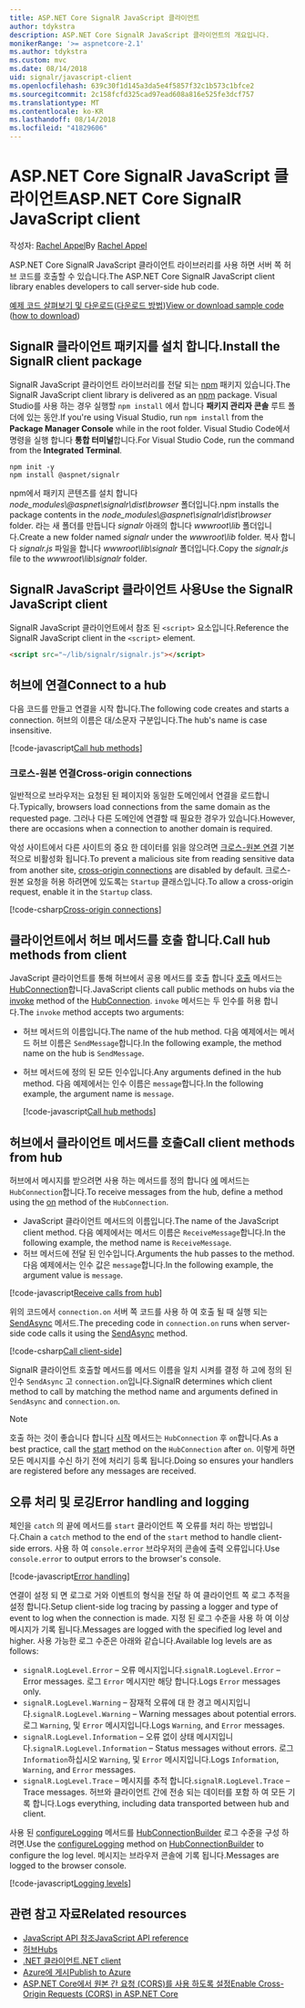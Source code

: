 ```yaml
---
title: ASP.NET Core SignalR JavaScript 클라이언트
author: tdykstra
description: ASP.NET Core SignalR JavaScript 클라이언트의 개요입니다.
monikerRange: '>= aspnetcore-2.1'
ms.author: tdykstra
ms.custom: mvc
ms.date: 08/14/2018
uid: signalr/javascript-client
ms.openlocfilehash: 639c30f1d145a3da5e4f5857f32c1b573c1bfce2
ms.sourcegitcommit: 2c158fcfd325cad97ead608a816e525fe3dcf757
ms.translationtype: MT
ms.contentlocale: ko-KR
ms.lasthandoff: 08/14/2018
ms.locfileid: "41829606"
---
```

# <a name="aspnet-core-signalr-javascript-client"></a><span data-ttu-id="7bee4-103">ASP.NET Core SignalR JavaScript 클라이언트</span><span class="sxs-lookup"><span data-stu-id="7bee4-103">ASP.NET Core SignalR JavaScript client</span></span>

<span data-ttu-id="7bee4-104">작성자: [Rachel Appel](http://twitter.com/rachelappel)</span><span class="sxs-lookup"><span data-stu-id="7bee4-104">By [Rachel Appel](http://twitter.com/rachelappel)</span></span>

<span data-ttu-id="7bee4-105">ASP.NET Core SignalR JavaScript 클라이언트 라이브러리를 사용 하면 서버 쪽 허브 코드를 호출할 수 있습니다.</span><span class="sxs-lookup"><span data-stu-id="7bee4-105">The ASP.NET Core SignalR JavaScript client library enables developers to call server-side hub code.</span></span>

<span data-ttu-id="7bee4-106">[예제 코드 살펴보기 및 다운로드](https://github.com/aspnet/Docs/tree/live/aspnetcore/signalr/javascript-client/sample)([다운로드 방법](xref:tutorials/index#how-to-download-a-sample))</span><span class="sxs-lookup"><span data-stu-id="7bee4-106">[View or download sample code](https://github.com/aspnet/Docs/tree/live/aspnetcore/signalr/javascript-client/sample) ([how to download](xref:tutorials/index#how-to-download-a-sample))</span></span>

## <a name="install-the-signalr-client-package"></a><span data-ttu-id="7bee4-107">SignalR 클라이언트 패키지를 설치 합니다.</span><span class="sxs-lookup"><span data-stu-id="7bee4-107">Install the SignalR client package</span></span>

<span data-ttu-id="7bee4-108">SignalR JavaScript 클라이언트 라이브러리를 전달 되는 [npm](https://www.npmjs.com/) 패키지 있습니다.</span><span class="sxs-lookup"><span data-stu-id="7bee4-108">The SignalR JavaScript client library is delivered as an [npm](https://www.npmjs.com/) package.</span></span> <span data-ttu-id="7bee4-109">Visual Studio를 사용 하는 경우 실행할 `npm install` 에서 합니다 **패키지 관리자 콘솔** 루트 폴더에 있는 동안.</span><span class="sxs-lookup"><span data-stu-id="7bee4-109">If you're using Visual Studio, run `npm install` from the **Package Manager Console** while in the root folder.</span></span> <span data-ttu-id="7bee4-110">Visual Studio Code에서 명령을 실행 합니다 **통합 터미널**합니다.</span><span class="sxs-lookup"><span data-stu-id="7bee4-110">For Visual Studio Code, run the command from the **Integrated Terminal**.</span></span>

  ```console
  npm init -y
  npm install @aspnet/signalr
  ```

<span data-ttu-id="7bee4-111">npm에서 패키지 콘텐츠를 설치 합니다 *node_modules\\@aspnet\signalr\dist\browser* 폴더입니다.</span><span class="sxs-lookup"><span data-stu-id="7bee4-111">npm installs the package contents in the *node_modules\\@aspnet\signalr\dist\browser* folder.</span></span> <span data-ttu-id="7bee4-112">라는 새 폴더를 만듭니다 *signalr* 아래의 합니다 *wwwroot\\lib* 폴더입니다.</span><span class="sxs-lookup"><span data-stu-id="7bee4-112">Create a new folder named *signalr* under the *wwwroot\\lib* folder.</span></span> <span data-ttu-id="7bee4-113">복사 합니다 *signalr.js* 파일을 합니다 *wwwroot\lib\signalr* 폴더입니다.</span><span class="sxs-lookup"><span data-stu-id="7bee4-113">Copy the *signalr.js* file to the *wwwroot\lib\signalr* folder.</span></span>

## <a name="use-the-signalr-javascript-client"></a><span data-ttu-id="7bee4-114">SignalR JavaScript 클라이언트 사용</span><span class="sxs-lookup"><span data-stu-id="7bee4-114">Use the SignalR JavaScript client</span></span>

<span data-ttu-id="7bee4-115">SignalR JavaScript 클라이언트에서 참조 된 `<script>` 요소입니다.</span><span class="sxs-lookup"><span data-stu-id="7bee4-115">Reference the SignalR JavaScript client in the `<script>` element.</span></span>

```html
<script src="~/lib/signalr/signalr.js"></script>
```

## <a name="connect-to-a-hub"></a><span data-ttu-id="7bee4-116">허브에 연결</span><span class="sxs-lookup"><span data-stu-id="7bee4-116">Connect to a hub</span></span>

<span data-ttu-id="7bee4-117">다음 코드를 만들고 연결을 시작 합니다.</span><span class="sxs-lookup"><span data-stu-id="7bee4-117">The following code creates and starts a connection.</span></span> <span data-ttu-id="7bee4-118">허브의 이름은 대/소문자 구분입니다.</span><span class="sxs-lookup"><span data-stu-id="7bee4-118">The hub's name is case insensitive.</span></span>

[!code-javascript[Call hub methods](javascript-client/sample/wwwroot/js/chat.js?range=9-12,28)]

### <a name="cross-origin-connections"></a><span data-ttu-id="7bee4-119">크로스-원본 연결</span><span class="sxs-lookup"><span data-stu-id="7bee4-119">Cross-origin connections</span></span>

<span data-ttu-id="7bee4-120">일반적으로 브라우저는 요청된 된 페이지와 동일한 도메인에서 연결을 로드합니다.</span><span class="sxs-lookup"><span data-stu-id="7bee4-120">Typically, browsers load connections from the same domain as the requested page.</span></span> <span data-ttu-id="7bee4-121">그러나 다른 도메인에 연결할 때 필요한 경우가 있습니다.</span><span class="sxs-lookup"><span data-stu-id="7bee4-121">However, there are occasions when a connection to another domain is required.</span></span>

<span data-ttu-id="7bee4-122">악성 사이트에서 다른 사이트의 중요 한 데이터를 읽을 않으려면 [크로스-원본 연결](xref:security/cors) 기본적으로 비활성화 됩니다.</span><span class="sxs-lookup"><span data-stu-id="7bee4-122">To prevent a malicious site from reading sensitive data from another site, [cross-origin connections](xref:security/cors) are disabled by default.</span></span> <span data-ttu-id="7bee4-123">크로스-원본 요청을 허용 하려면에 있도록는 `Startup` 클래스입니다.</span><span class="sxs-lookup"><span data-stu-id="7bee4-123">To allow a cross-origin request, enable it in the `Startup` class.</span></span>

[!code-csharp[Cross-origin connections](javascript-client/sample/Startup.cs?highlight=29-35,56)]

## <a name="call-hub-methods-from-client"></a><span data-ttu-id="7bee4-124">클라이언트에서 허브 메서드를 호출 합니다.</span><span class="sxs-lookup"><span data-stu-id="7bee4-124">Call hub methods from client</span></span>

<span data-ttu-id="7bee4-125">JavaScript 클라이언트를 통해 허브에서 공용 메서드를 호출 합니다 [호출](/javascript/api/%40aspnet/signalr/hubconnection#invoke) 메서드는 [HubConnection](/javascript/api/%40aspnet/signalr/hubconnection)합니다.</span><span class="sxs-lookup"><span data-stu-id="7bee4-125">JavaScript clients call public methods on hubs via the [invoke](/javascript/api/%40aspnet/signalr/hubconnection#invoke) method of the [HubConnection](/javascript/api/%40aspnet/signalr/hubconnection).</span></span> <span data-ttu-id="7bee4-126">`invoke` 메서드는 두 인수를 허용 합니다.</span><span class="sxs-lookup"><span data-stu-id="7bee4-126">The `invoke` method accepts two arguments:</span></span>

* <span data-ttu-id="7bee4-127">허브 메서드의 이름입니다.</span><span class="sxs-lookup"><span data-stu-id="7bee4-127">The name of the hub method.</span></span> <span data-ttu-id="7bee4-128">다음 예제에서는 메서드 허브 이름은 `SendMessage`합니다.</span><span class="sxs-lookup"><span data-stu-id="7bee4-128">In the following example, the method name on the hub is `SendMessage`.</span></span>
* <span data-ttu-id="7bee4-129">허브 메서드에 정의 된 모든 인수입니다.</span><span class="sxs-lookup"><span data-stu-id="7bee4-129">Any arguments defined in the hub method.</span></span> <span data-ttu-id="7bee4-130">다음 예제에서는 인수 이름은 `message`합니다.</span><span class="sxs-lookup"><span data-stu-id="7bee4-130">In the following example, the argument name is `message`.</span></span>

  [!code-javascript[Call hub methods](javascript-client/sample/wwwroot/js/chat.js?range=24)]

## <a name="call-client-methods-from-hub"></a><span data-ttu-id="7bee4-131">허브에서 클라이언트 메서드를 호출</span><span class="sxs-lookup"><span data-stu-id="7bee4-131">Call client methods from hub</span></span>

<span data-ttu-id="7bee4-132">허브에서 메시지를 받으려면 사용 하는 메서드를 정의 합니다 [에](/javascript/api/%40aspnet/signalr/hubconnection#on) 메서드는 `HubConnection`합니다.</span><span class="sxs-lookup"><span data-stu-id="7bee4-132">To receive messages from the hub, define a method using the [on](/javascript/api/%40aspnet/signalr/hubconnection#on) method of the `HubConnection`.</span></span>

* <span data-ttu-id="7bee4-133">JavaScript 클라이언트 메서드의 이름입니다.</span><span class="sxs-lookup"><span data-stu-id="7bee4-133">The name of the JavaScript client method.</span></span> <span data-ttu-id="7bee4-134">다음 예제에서는 메서드 이름은 `ReceiveMessage`합니다.</span><span class="sxs-lookup"><span data-stu-id="7bee4-134">In the following example, the method name is `ReceiveMessage`.</span></span>
* <span data-ttu-id="7bee4-135">허브 메서드에 전달 된 인수입니다.</span><span class="sxs-lookup"><span data-stu-id="7bee4-135">Arguments the hub passes to the method.</span></span> <span data-ttu-id="7bee4-136">다음 예제에서는 인수 값은 `message`합니다.</span><span class="sxs-lookup"><span data-stu-id="7bee4-136">In the following example, the argument value is `message`.</span></span>

[!code-javascript[Receive calls from hub](javascript-client/sample/wwwroot/js/chat.js?range=14-19)]

<span data-ttu-id="7bee4-137">위의 코드에서 `connection.on` 서버 쪽 코드를 사용 하 여 호출 될 때 실행 되는 [SendAsync](/dotnet/api/microsoft.aspnetcore.signalr.clientproxyextensions.sendasync) 메서드.</span><span class="sxs-lookup"><span data-stu-id="7bee4-137">The preceding code in `connection.on` runs when server-side code calls it using the [SendAsync](/dotnet/api/microsoft.aspnetcore.signalr.clientproxyextensions.sendasync) method.</span></span>

[!code-csharp[Call client-side](javascript-client/sample/hubs/chathub.cs?range=8-11)]

<span data-ttu-id="7bee4-138">SignalR 클라이언트 호출할 메서드를 메서드 이름을 일치 시켜를 결정 하 고에 정의 된 인수 `SendAsync` 고 `connection.on`입니다.</span><span class="sxs-lookup"><span data-stu-id="7bee4-138">SignalR determines which client method to call by matching the method name and arguments defined in `SendAsync` and `connection.on`.</span></span>

> [!NOTE]
> <span data-ttu-id="7bee4-139">호출 하는 것이 좋습니다 합니다 [시작](/javascript/api/%40aspnet/signalr/hubconnection#start) 메서드는 `HubConnection` 후 `on`합니다.</span><span class="sxs-lookup"><span data-stu-id="7bee4-139">As a best practice, call the [start](/javascript/api/%40aspnet/signalr/hubconnection#start) method on the `HubConnection` after `on`.</span></span> <span data-ttu-id="7bee4-140">이렇게 하면 모든 메시지를 수신 하기 전에 처리기 등록 됩니다.</span><span class="sxs-lookup"><span data-stu-id="7bee4-140">Doing so ensures your handlers are registered before any messages are received.</span></span>

## <a name="error-handling-and-logging"></a><span data-ttu-id="7bee4-141">오류 처리 및 로깅</span><span class="sxs-lookup"><span data-stu-id="7bee4-141">Error handling and logging</span></span>

<span data-ttu-id="7bee4-142">체인을 `catch` 의 끝에 메서드를 `start` 클라이언트 쪽 오류를 처리 하는 방법입니다.</span><span class="sxs-lookup"><span data-stu-id="7bee4-142">Chain a `catch` method to the end of the `start` method to handle client-side errors.</span></span> <span data-ttu-id="7bee4-143">사용 하 여 `console.error` 브라우저의 콘솔에 출력 오류입니다.</span><span class="sxs-lookup"><span data-stu-id="7bee4-143">Use `console.error` to output errors to the browser's console.</span></span>

[!code-javascript[Error handling](javascript-client/sample/wwwroot/js/chat.js?range=28)]

<span data-ttu-id="7bee4-144">연결이 설정 되 면 로그로 거와 이벤트의 형식을 전달 하 여 클라이언트 쪽 로그 추적을 설정 합니다.</span><span class="sxs-lookup"><span data-stu-id="7bee4-144">Setup client-side log tracing by passing a logger and type of event to log when the connection is made.</span></span> <span data-ttu-id="7bee4-145">지정 된 로그 수준을 사용 하 여 이상 메시지가 기록 됩니다.</span><span class="sxs-lookup"><span data-stu-id="7bee4-145">Messages are logged with the specified log level and higher.</span></span> <span data-ttu-id="7bee4-146">사용 가능한 로그 수준은 아래와 같습니다.</span><span class="sxs-lookup"><span data-stu-id="7bee4-146">Available log levels are as follows:</span></span>

* <span data-ttu-id="7bee4-147">`signalR.LogLevel.Error` &ndash; 오류 메시지입니다.</span><span class="sxs-lookup"><span data-stu-id="7bee4-147">`signalR.LogLevel.Error` &ndash; Error messages.</span></span> <span data-ttu-id="7bee4-148">로그 `Error` 메시지만 해당 합니다.</span><span class="sxs-lookup"><span data-stu-id="7bee4-148">Logs `Error` messages only.</span></span>
* <span data-ttu-id="7bee4-149">`signalR.LogLevel.Warning` &ndash; 잠재적 오류에 대 한 경고 메시지입니다.</span><span class="sxs-lookup"><span data-stu-id="7bee4-149">`signalR.LogLevel.Warning` &ndash; Warning messages about potential errors.</span></span> <span data-ttu-id="7bee4-150">로그 `Warning`, 및 `Error` 메시지입니다.</span><span class="sxs-lookup"><span data-stu-id="7bee4-150">Logs `Warning`, and `Error` messages.</span></span>
* <span data-ttu-id="7bee4-151">`signalR.LogLevel.Information` &ndash; 오류 없이 상태 메시지입니다.</span><span class="sxs-lookup"><span data-stu-id="7bee4-151">`signalR.LogLevel.Information` &ndash; Status messages without errors.</span></span> <span data-ttu-id="7bee4-152">로그 `Information`하십시오 `Warning`, 및 `Error` 메시지입니다.</span><span class="sxs-lookup"><span data-stu-id="7bee4-152">Logs `Information`, `Warning`, and `Error` messages.</span></span>
* <span data-ttu-id="7bee4-153">`signalR.LogLevel.Trace` &ndash; 메시지를 추적 합니다.</span><span class="sxs-lookup"><span data-stu-id="7bee4-153">`signalR.LogLevel.Trace` &ndash; Trace messages.</span></span> <span data-ttu-id="7bee4-154">허브와 클라이언트 간에 전송 되는 데이터를 포함 하 여 모든 기록 합니다.</span><span class="sxs-lookup"><span data-stu-id="7bee4-154">Logs everything, including data transported between hub and client.</span></span>

<span data-ttu-id="7bee4-155">사용 된 [configureLogging](/javascript/api/%40aspnet/signalr/hubconnectionbuilder#configurelogging) 메서드를 [HubConnectionBuilder](/javascript/api/%40aspnet/signalr/hubconnectionbuilder) 로그 수준을 구성 하려면.</span><span class="sxs-lookup"><span data-stu-id="7bee4-155">Use the [configureLogging](/javascript/api/%40aspnet/signalr/hubconnectionbuilder#configurelogging) method on [HubConnectionBuilder](/javascript/api/%40aspnet/signalr/hubconnectionbuilder) to configure the log level.</span></span> <span data-ttu-id="7bee4-156">메시지는 브라우저 콘솔에 기록 됩니다.</span><span class="sxs-lookup"><span data-stu-id="7bee4-156">Messages are logged to the browser console.</span></span>

[!code-javascript[Logging levels](javascript-client/sample/wwwroot/js/chat.js?range=9-12)]

## <a name="related-resources"></a><span data-ttu-id="7bee4-157">관련 참고 자료</span><span class="sxs-lookup"><span data-stu-id="7bee4-157">Related resources</span></span>

* [<span data-ttu-id="7bee4-158">JavaScript API 참조</span><span class="sxs-lookup"><span data-stu-id="7bee4-158">JavaScript API reference</span></span>](/javascript/api/)
* [<span data-ttu-id="7bee4-159">허브</span><span class="sxs-lookup"><span data-stu-id="7bee4-159">Hubs</span></span>](xref:signalr/hubs)
* [<span data-ttu-id="7bee4-160">.NET 클라이언트</span><span class="sxs-lookup"><span data-stu-id="7bee4-160">.NET client</span></span>](xref:signalr/dotnet-client)
* [<span data-ttu-id="7bee4-161">Azure에 게시</span><span class="sxs-lookup"><span data-stu-id="7bee4-161">Publish to Azure</span></span>](xref:signalr/publish-to-azure-web-app)
* [<span data-ttu-id="7bee4-162">ASP.NET Core에서 원본 간 요청 (CORS)를 사용 하도록 설정</span><span class="sxs-lookup"><span data-stu-id="7bee4-162">Enable Cross-Origin Requests (CORS) in ASP.NET Core</span></span>](xref:security/cors)

